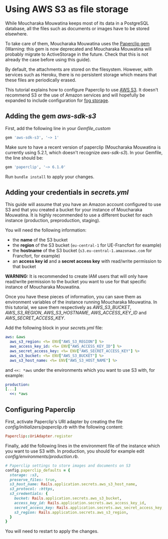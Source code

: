 # Using AWS S3 as file storage

While Moucharaka Mouwatina keeps most of its data in a PostgreSQL database, all the files such as documents or images have to be stored elsewhere.

To take care of them, Moucharaka Mouwatina uses the [Paperclip gem](https://github.com/thoughtbot/paperclip) (Warning: this gem is now deprecated and Moucharaka Mouwatina will probably migrate to ActiveStorage in the future. Check that this is not already the case before using this guide).

By default, the attachments are stored on the filesystem. However, with services such as Heroku, there is no persistent storage which means that these files are periodically erased.

This tutorial explains how to configure Paperclip to use [AWS S3](https://aws.amazon.com/fr/s3/). It doesn't recommend S3 or the use of Amazon services and will hopefully be expanded to include configuration for [fog storage](http://fog.io/storage/).

## Adding the gem _aws-sdk-s3_

First, add the following line in your _Gemfile_custom_

```ruby
gem 'aws-sdk-s3', '~> 1'
```

Make sure to have a recent version of paperclip (Moucharaka Mouwatina is currently using 5.2.1, which doesn't recognize _aws-sdk-s3_). In your Gemfile, the line should be:

```ruby
gem 'paperclip', '~> 6.1.0'
```

Run `bundle install` to apply your changes.

## Adding your credentials in _secrets.yml_

This guide will assume that you have an Amazon account configured to use S3 and that you created a bucket for your instance of Moucharaka Mouwatina. It is highly recommended to use a different bucket for each instance (production, preproduction, staging).

You will need the following information:

- the **name** of the S3 bucket
- the **region** of the S3 bucket (`eu-central-1` for UE-Francfort for example)
- the **hostname** of the S3 bucket (`s3.eu-central-1.amazonaws.com` for Francfort, for example)
- an **access key id** and a **secret access key** with read/write permission to that bucket

**WARNING:** It is recommended to create IAM users that will only have read/write permission to the bucket you want to use for that specific instance of Moucharaka Mouwatina.

Once you have these pieces of information, you can save them as environment variables of the instance running Moucharaka Mouwatina. In this tutorial, we save them respectively as _AWS_S3_BUCKET_, _AWS_S3_REGION_, _AWS_S3_HOSTNAME_, _AWS_ACCESS_KEY_ID_ and _AWS_SECRET_ACCESS_KEY_.

Add the following block in your _secrets.yml_ file:

```yaml
aws: &aws
  aws_s3_region: <%= ENV["AWS_S3_REGION"] %>
  aws_access_key_id: <%= ENV["AWS_ACCESS_KEY_ID"] %>
  aws_secret_access_key: <%= ENV["AWS_SECRET_ACCESS_KEY"] %>
  aws_s3_bucket: <%= ENV["AWS_S3_BUCKET"] %>
  aws_s3_host_name: <%= ENV["AWS_S3_HOST_NAME"] %>
```

and `<<: *aws` under the environments which you want to use S3 with, for example:

```yaml
production:
[...]
  <<: *aws
```

## Configuring Paperclip

First, activate Paperclip's URI adapter by creating the file _config/initializers/paperclip.rb_ with the following content:

```ruby
Paperclip::UriAdapter.register
```

Finally, add the following lines in the environment file of the instance which you want to use S3 with. In production, you should for example edit _config/environments/production.rb_.

```ruby
# Paperclip settings to store images and documents on S3
config.paperclip_defaults = {
  storage: :s3,
  preserve_files: true,
  s3_host_name: Rails.application.secrets.aws_s3_host_name,
  s3_protocol: :https,
  s3_credentials: {
    bucket: Rails.application.secrets.aws_s3_bucket,
    access_key_id: Rails.application.secrets.aws_access_key_id,
    secret_access_key: Rails.application.secrets.aws_secret_access_key,
    s3_region: Rails.application.secrets.aws_s3_region,
  }
}
```

You will need to restart to apply the changes.
